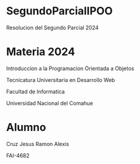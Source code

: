 # SegundoParcialIPOO
Resolucion del Segundo Parcial 2024

# Materia 2024

Introduccion a la Programacion Orientada a Objetos

Tecnicatura Universitaria en Desarrollo Web

Facultad de Informatica

Universidad Nacional del Comahue

# Alumno

Cruz Jesus Ramon Alexis

FAI-4682